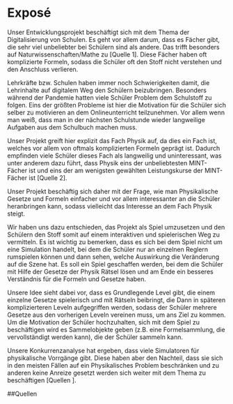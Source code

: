 # Exposé
Unser Entwicklungsprojekt beschäftigt sich mit dem Thema der Digitalisierung von Schulen. Es geht vor allem darum, dass es Fächer gibt, die sehr viel unbeliebter bei Schülern sind als andere. Das trifft besonders auf Naturwissenschaften/Mathe zu [Quelle 1]. Diese Fächer haben oft komplizierte Formeln, sodass die Schüler oft den Stoff nicht verstehen und den Anschluss verlieren.

Lehrkräfte bzw. Schulen haben immer noch Schwierigkeiten damit, die Lehrinhalte auf digitalem Weg den Schülern beizubringen. Besonders während der Pandemie hatten viele Schüler Problem dem Schulstoff zu folgen. Eins der größten Probleme ist hier die Motivation für die Schüler sich selber zu motivieren an dem Onlineunterricht teilzunehmen. Vor allem wenn man weiß, dass man in der nächsten Schulstunde wieder langweilige Aufgaben aus dem Schulbuch machen muss.

Unser Projekt greift hier explizit das Fach Physik auf, da dies ein Fach ist, welches vor allem von oftmals komplizierten Formeln geprägt ist. Dadurch empfinden viele Schüler dieses Fach als langweilig und uninteressant, was unter anderem dazu führt, dass Physik eins der unbeliebtesten MINT-Fächer ist und eins der am wenigsten gewählten Leistungskurse der MINT-Fächer ist [Quelle 2].

Unser Projekt beschäftig sich daher mit der Frage, wie man Physikalische Gesetze und Formeln einfacher und vor allem interessanter an die Schüler heranbringen kann, sodass vielleicht das Interesse an dem Fach Physik steigt.

Wir haben uns dazu entschieden, das Projekt als Spiel umzusetzen und den Schülern den Stoff somit auf einem interaktiven und spielerischen Weg zu vermitteln. Es ist wichtig zu bemerken, dass es sich bei dem Spiel nicht um eine Simulation handelt, bei dem die Schüler nur an einzelnen Reglern rumspielen können und dann sehen, welche Auswirkung die Veränderung auf die Szene hat. Es soll ein Spiel geschaffen werden, bei dem die Schüler mit Hilfe der Gesetze der Physik Rätsel lösen und am Ende ein besseres Verständnis für die Formeln und Gesetze haben.

Unsere Idee sieht dabei vor, dass es Grundlegende Level gibt, die einem einzelne Gesetze spielerisch und mit Rätseln beibringt, die Dann in späteren komplizierteren Leveln aufgegriffen werden, sodass der Schüler mehrere Gesetze aus den vorherigen Leveln vereinen muss, um ans Ziel zu kommen. Um die Motivation der Schüler hochzuhalten, sich mit dem Spiel zu beschäftigen wird es Sammelobjekte geben (z.B. eine Formelsammlung, die vervollständigt werden kann), die der Schüler sammeln kann.

Unsere Konkurrenzanalyse hat ergeben, dass viele Simulatoren für physikalische Vorrgänge gibt. Diese haben aber den Nachteil, dass sie sich in den meisten Fällen auf ein Physikalisches Problem beschränken und zu anderen keine Anreize gesetzt werden sich weiter mit dem Thema zu beschäftigen [Quellen ].


##Quellen
